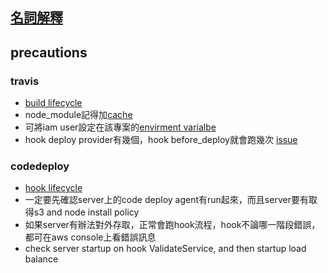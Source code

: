 ## [名詞解釋](https://mp.weixin.qq.com/s/BwPufhsHDnnw7D50tuFk_g)

## precautions

### travis
* [build lifecycle](https://docs.travis-ci.com/user/customizing-the-build/)
* node_module記得加[cache](https://blog.travis-ci.com/2013-12-05-speed-up-your-builds-cache-your-dependencies)
* 可將iam user設定在該專案的[envirment varialbe](https://docs.travis-ci.com/user/environment-variables/)
* hook deploy provider有幾個，hook before_deploy就會跑幾次 [issue](https://github.com/travis-ci/travis-ci/issues/2570)

### codedeploy
* [hook lifecycle](http://docs.aws.amazon.com/autoscaling/latest/userguide/lifecycle-hooks.html)
* 一定要先確認server上的code deploy agent有run起來，而且server要有取得s3 and node install policy
* 如果server有辦法對外存取，正常會跑hook流程，hook不論哪一階段錯誤，都可在aws console上看錯誤訊息
* check server startup on hook ValidateService, and then startup load balance
